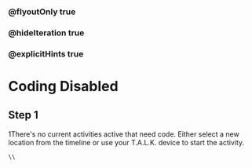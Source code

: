 ### @flyoutOnly true
### @hideIteration true
### @explicitHints true

# Coding Disabled

## Step 1
1There's no current activities active that need code. Either select a new location from the timeline or use your T.A.L.K. device to start the activity.

```template
\\
```
```package
```
